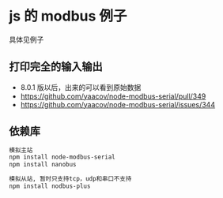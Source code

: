 # js 的 modbus 例子

具体见例子

## 打印完全的输入输出

- 8.0.1 版以后，出来的可以看到原始数据
- <https://github.com/yaacov/node-modbus-serial/pull/349>
- <https://github.com/yaacov/node-modbus-serial/issues/344>

## 依赖库

```bash
模拟主站
npm install node-modbus-serial
npm install nanobus

模拟从站, 暂时只支持tcp，udp和串口不支持
npm install nodbus-plus
```
